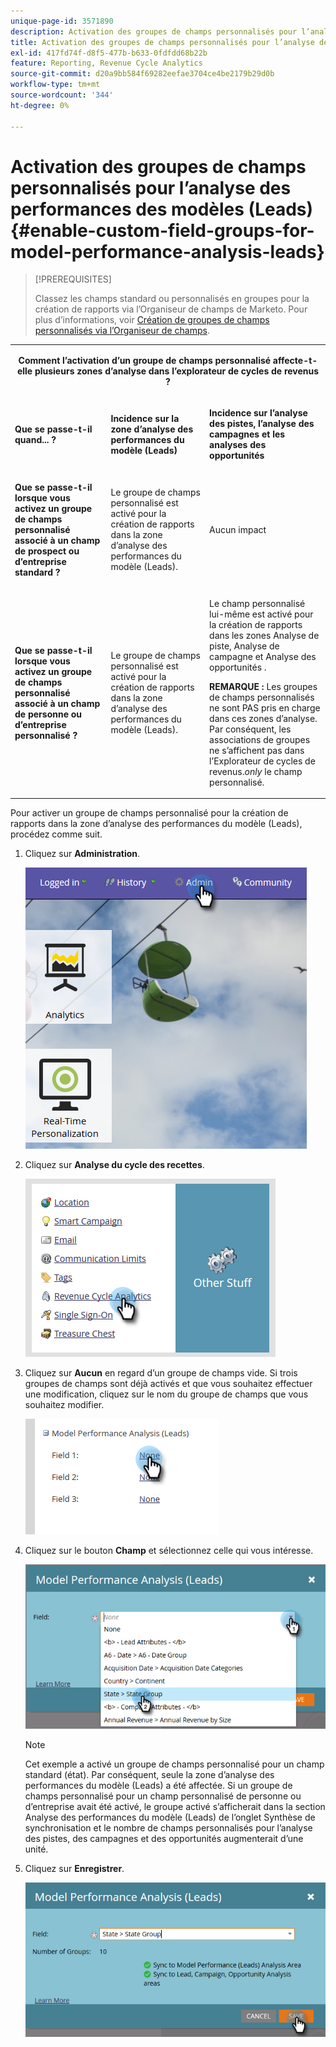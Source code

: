 ```yaml
---
unique-page-id: 3571890
description: Activation des groupes de champs personnalisés pour l’analyse des performances des modèles (Leads) - Documents Marketo - Documentation du produit
title: Activation des groupes de champs personnalisés pour l’analyse des performances des modèles (Leads)
exl-id: 417fd74f-d8f5-477b-b633-0fdfdd68b22b
feature: Reporting, Revenue Cycle Analytics
source-git-commit: d20a9bb584f69282eefae3704ce4be2179b29d0b
workflow-type: tm+mt
source-wordcount: '344'
ht-degree: 0%

---
```


# Activation des groupes de champs personnalisés pour l’analyse des performances des modèles (Leads) {#enable-custom-field-groups-for-model-performance-analysis-leads}

>[!PREREQUISITES]
>
>Classez les champs standard ou personnalisés en groupes pour la création de rapports via l’Organiseur de champs de Marketo. Pour plus d’informations, voir [Création de groupes de champs personnalisés via l’Organiseur de champs](/help/marketo/product-docs/reporting/revenue-cycle-analytics/revenue-tools/field-organizers/create-custom-field-groups-using-the-field-organizer.md).

<table> 
 <tbody> 
  <tr> 
   <td colspan="3" rowspan="1"><p align="center"><strong>Comment l’activation d’un groupe de champs personnalisé affecte-t-elle plusieurs zones d’analyse dans l’explorateur de cycles de revenus ?</strong></p></td> 
  </tr> 
  <tr> 
   <td colspan="1" rowspan="1"><p><strong>Que se passe-t-il quand... ?</strong></p></td> 
   <td colspan="1" rowspan="1"><p><strong>Incidence sur la zone d’analyse des performances du modèle (Leads)</strong></p></td> 
   <td colspan="1" rowspan="1"><p><strong>Incidence sur l’analyse des pistes, l’analyse des campagnes et les analyses des opportunités</strong></p></td> 
  </tr> 
  <tr> 
   <td colspan="1" rowspan="1"><p><strong>Que se passe-t-il lorsque vous activez un groupe de champs personnalisé associé à un champ de prospect ou d’entreprise standard ?</strong></p></td> 
   <td colspan="1" rowspan="1"><p>Le groupe de champs personnalisé est activé pour la création de rapports dans la zone d’analyse des performances du modèle (Leads).</p></td> 
   <td colspan="1" rowspan="1"><p>Aucun impact</p></td> 
  </tr> 
  <tr> 
   <td colspan="1" rowspan="1"><p><strong>Que se passe-t-il lorsque vous activez un groupe de champs personnalisé associé à un champ de personne ou d’entreprise personnalisé ?</strong></p></td> 
   <td colspan="1" rowspan="1"><p>Le groupe de champs personnalisé est activé pour la création de rapports dans la zone d’analyse des performances du modèle (Leads).</p></td> 
   <td colspan="1" rowspan="1"><p>Le champ personnalisé lui-même est activé pour la création de rapports dans les zones Analyse de piste, Analyse de campagne et Analyse des opportunités .</p><p><strong>REMARQUE :</strong> Les groupes de champs personnalisés ne sont PAS pris en charge dans ces zones d’analyse. Par conséquent, les associations de groupes ne s’affichent pas dans l’Explorateur de cycles de revenus.<em>only</em> le champ personnalisé.</p></td> 
  </tr> 
 </tbody> 
</table>

Pour activer un groupe de champs personnalisé pour la création de rapports dans la zone d’analyse des performances du modèle (Leads), procédez comme suit.

1. Cliquez sur **Administration**.

   ![](assets/one-1.png)

1. Cliquez sur **Analyse du cycle des recettes**.

   ![](assets/two-1.png)

1. Cliquez sur **Aucun** en regard d’un groupe de champs vide. Si trois groupes de champs sont déjà activés et que vous souhaitez effectuer une modification, cliquez sur le nom du groupe de champs que vous souhaitez modifier.

   ![](assets/three.png)

1. Cliquez sur le bouton **Champ** et sélectionnez celle qui vous intéresse.

   ![](assets/four-1.png)

   >[!NOTE]
   >
   >Cet exemple a activé un groupe de champs personnalisé pour un champ standard (état). Par conséquent, seule la zone d’analyse des performances du modèle (Leads) a été affectée. Si un groupe de champs personnalisé pour un champ personnalisé de personne ou d’entreprise avait été activé, le groupe activé s’afficherait dans la section Analyse des performances du modèle (Leads) de l’onglet Synthèse de synchronisation et le nombre de champs personnalisés pour l’analyse des pistes, des campagnes et des opportunités augmenterait d’une unité.

1. Cliquez sur **Enregistrer**.

   ![](assets/five-1.png)
